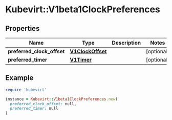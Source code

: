 # Kubevirt::V1beta1ClockPreferences

## Properties

| Name | Type | Description | Notes |
| ---- | ---- | ----------- | ----- |
| **preferred_clock_offset** | [**V1ClockOffset**](V1ClockOffset.md) |  | [optional] |
| **preferred_timer** | [**V1Timer**](V1Timer.md) |  | [optional] |

## Example

```ruby
require 'kubevirt'

instance = Kubevirt::V1beta1ClockPreferences.new(
  preferred_clock_offset: null,
  preferred_timer: null
)
```

